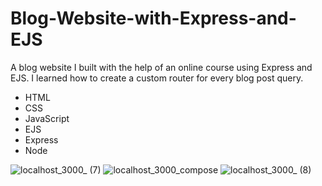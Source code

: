 # Blog-Website-with-Express-and-EJS
A blog website I built with the help of an online course using Express and EJS. I learned how to create a custom router for every blog post query.

* HTML
* CSS
* JavaScript
* EJS
* Express
* Node

![localhost_3000_ (7)](https://user-images.githubusercontent.com/91674419/215341056-b0ced2fa-b07c-4cf2-a347-fb190a499eb3.png)
![localhost_3000_compose](https://user-images.githubusercontent.com/91674419/215341060-11345613-768d-4583-9dda-ffcecbdf70e8.png)
![localhost_3000_ (8)](https://user-images.githubusercontent.com/91674419/215341062-6b759220-c07c-492f-8924-663f35ec9068.png)

